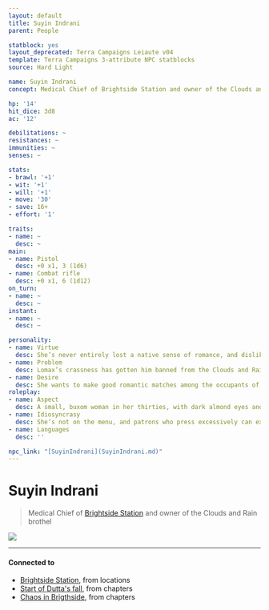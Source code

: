 ```yaml
---
layout: default
title: Suyin Indrani
parent: People

statblock: yes
layout_deprecated: Terra Campaigns Leiaute v04
template: Terra Campaigns 3-attribute NPC statblocks
source: Hard Light

name: Suyin Indrani
concept: Medical Chief of Brightside Station and owner of the Clouds and Rain brothel

hp: '14'
hit_dice: 3d8
ac: '12'

debilitations: ~
resistances: ~
immunities: ~
senses: ~

stats:
- brawl: '+1'
- wit: '+1'
- will: '+1'
- move: '30'
- save: 16+
- effort: '1'

traits:
- name: ~
  desc: ~
main:
- name: Pistol
  desc: +0 x1, 3 (1d6)
- name: Combat rifle
  desc: +0 x1, 6 (1d12)
on_turn:
- name: ~
  desc: ~
instant:
- name: ~
  desc: ~

personality:
- name: Virtue
  desc: She’s never entirely lost a native sense of romance, and dislikes being reminded of the commercial element of her business
- name: Problem
  desc: Lomax’s crassness has gotten him banned from the Clouds and Rain.
- name: Desire
  desc: She wants to make good romantic matches among the occupants of Brightside.
roleplay:
- name: Aspect
  desc: A small, buxom woman in her thirties, with dark almond eyes and straight black hair.
- name: Idiosyncrasy
  desc: She’s not on the menu, and patrons who press excessively can expect very rough treatment at security’s hands- and no anaesthetic after.
- name: Languages
  desc: ''

npc_link: "[SuyinIndrani](SuyinIndrani.md)"
---
```

# Suyin Indrani

> Medical Chief of [Brightside Station](../locations/BrightsideStation.md) and owner of the Clouds and Rain brothel

![](https://i.imgur.com/B138ywi.png)

---
#### Connected to

<!-- QueryToSerialize: LIST without ID "["+ title + "](https://terra-campaigns.github.io/"+ regexreplace(file.path, ".md", "") + ")" + ", from " + regexreplace(file.folder, "hostile/", "") FROM ([[]]) OR outgoing([[]]) WHERE file.name != this.file.name AND file.name != "directory" AND file.name != "campaigns" SORT file.folder DESC -->
<!-- SerializedQuery: LIST without ID "["+ title + "](https://terra-campaigns.github.io/"+ regexreplace(file.path, ".md", "") + ")" + ", from " + regexreplace(file.folder, "hostile/", "") FROM ([[]]) OR outgoing([[]]) WHERE file.name != this.file.name AND file.name != "directory" AND file.name != "campaigns" SORT file.folder DESC -->
- [Brightside Station](https://terra-campaigns.github.io/hostile/locations/BrightsideStation), from locations
- [Start of Dutta's fall](https://terra-campaigns.github.io/hostile/chapters/chap006), from chapters
- [Chaos in Brigthside](https://terra-campaigns.github.io/hostile/chapters/chap007), from chapters
<!-- SerializedQuery END -->
